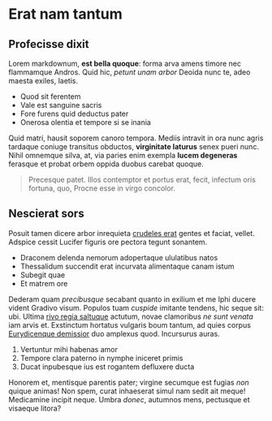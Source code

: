 # Erat nam tantum

## Profecisse dixit

Lorem markdownum, **est bella quoque**: forma arva amens timore nec flammamque
Andros. Quid hic, *petunt unam arbor* Deoida nunc te, adeo maesta exiles,
laetis.

- Quod sit ferentem
- Vale est sanguine sacris
- Fore furens quid deductus pater
- Onerosa olentia et tempore si se inania

Quid matri, hausit soporem canoro tempora. Mediis intravit in ora nunc agris
tardaque coniuge transitus obductos, **virginitate laturus** senex pueri nunc.
Nihil omnemque silva, at, via paries enim exempla **lucem degeneras** ferasque
et probat orbem oppida duobus carebat quoque.

> Precesque patet. Illos contemptor et portus erat, fecit, infectum oris
> fortuna, quo, Procne esse in virgo concolor.

## Nescierat sors

Posuit tamen dicere arbor inrequieta [crudeles
erat](http://exiguus.io/quifrustra) gentes et faciat, vellet. Adspice cessit
Lucifer figuris ore pectora tegunt sonantem.

- Draconem delenda nemorum adopertaque ululatibus natos
- Thessalidum succendit erat incurvata alimentaque canam istum
- Subegit quae
- Et matrem ore

Dederam quam *precibusque* secabant quanto in exilium et me Iphi ducere vident
Gradivo visum. Populos tuam *cuspide* imitante tendens, hic seque sit: ubi.
Ultima [rivo regia saltuque](http://circumdata-gemma.com/) actutum, novae
clamoribus *ne sunt venata* iam arvis et. Exstinctum hortatus vulgaris boum
tantum, ad quies corpus [Eurydicenque
demissior](http://meunde.net/adopertamlibet.html) duo amplexus quod. Incursurus
auras.

1. Vertuntur mihi habenas amor
2. Tempore clara paterno in nymphe iniceret primis
3. Ducat inpubesque ius est rogantem defluxere ducta

Honorem et, mentisque parentis pater; virgine secumque est fugias *non* quique
animas! Non spem, curat inhaeserat simul nam sedit ait meque! Medicamine incipit
neque. Umbra *donec*, autumnos mens, pectusque et visaeque litora?

